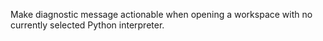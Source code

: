 Make diagnostic message actionable when opening a workspace with no currently selected Python interpreter.